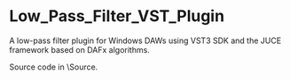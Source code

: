 # Low_Pass_Filter_VST_Plugin

A low-pass filter plugin for Windows DAWs using VST3 SDK and the JUCE framework based on DAFx algorithms.

Source code in \Source.
